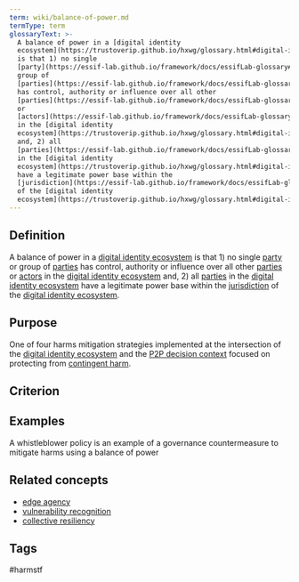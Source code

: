```yaml
---
term: wiki/balance-of-power.md
termType: term
glossaryText: >-
  A balance of power in a [digital identity
  ecosystem](https://trustoverip.github.io/hxwg/glossary.html#digital-identity-ecosystem)
  is that 1) no single
  [party](https://essif-lab.github.io/framework/docs/essifLab-glossary#party) or
  group of
  [parties](https://essif-lab.github.io/framework/docs/essifLab-glossary#party)
  has control, authority or influence over all other
  [parties](https://essif-lab.github.io/framework/docs/essifLab-glossary#party)
  or
  [actors](https://essif-lab.github.io/framework/docs/essifLab-glossary#actor)
  in the [digital identity
  ecosystem](https://trustoverip.github.io/hxwg/glossary.html#digital-identity-ecosystem)
  and, 2) all
  [parties](https://essif-lab.github.io/framework/docs/essifLab-glossary#party)
  in the [digital identity
  ecosystem](https://trustoverip.github.io/hxwg/glossary.html#digital-identity-ecosystem)
  have a legitimate power base within the
  [jurisdiction](https://essif-lab.github.io/framework/docs/essifLab-glossary#jurisdiction)
  of the [digital identity
  ecosystem](https://trustoverip.github.io/hxwg/glossary.html#digital-identity-ecosystem).
---
```

## Definition
A balance of power in a [digital identity ecosystem](https://trustoverip.github.io/hxwg/glossary.html#digital-identity-ecosystem) is that 1) no single [party](https://essif-lab.github.io/framework/docs/essifLab-glossary#party) or group of [parties](https://essif-lab.github.io/framework/docs/essifLab-glossary#party) has control, authority or influence over all other [parties](https://essif-lab.github.io/framework/docs/essifLab-glossary#party) or [actors](https://essif-lab.github.io/framework/docs/essifLab-glossary#actor) in the [digital identity ecosystem](https://trustoverip.github.io/hxwg/glossary.html#digital-identity-ecosystem) and, 2) all [parties](https://essif-lab.github.io/framework/docs/essifLab-glossary#party) in the [digital identity ecosystem](https://trustoverip.github.io/hxwg/glossary.html#digital-identity-ecosystem) have a legitimate power base within the [jurisdiction](https://essif-lab.github.io/framework/docs/essifLab-glossary#jurisdiction) of the [digital identity ecosystem](https://trustoverip.github.io/hxwg/glossary.html#digital-identity-ecosystem).
## Purpose
One of four harms mitigation strategies implemented at the intersection of the [digital identity ecosystem](https://trustoverip.github.io/hxwg/glossary.html#digital-identity-ecosystem) and the [P2P decision context](https://trustoverip.github.io/hxwg/glossary.html#p2p-decision-context) focused on protecting from [contingent harm](https://trustoverip.github.io/hxwg/glossary.html#contingent-harm).
## Criterion
## Examples
A whistleblower policy is an example of a governance countermeasure to mitigate harms using a balance of power
## Related concepts
* [edge agency](https://trustoverip.github.io/hxwg/glossary.html#edge-agency)
* [vulnerability recognition](https://trustoverip.github.io/hxwg/glossary.html#vulnerability-recognition)
* [collective resiliency](https://trustoverip.github.io/hxwg/glossary.html#collective-resiliency)
## Tags  
 #harmstf
